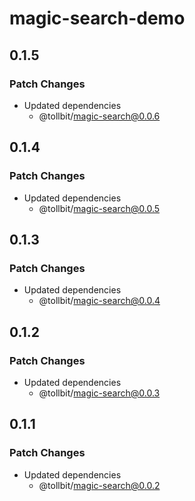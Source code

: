 # magic-search-demo

## 0.1.5

### Patch Changes

- Updated dependencies
  - @tollbit/magic-search@0.0.6

## 0.1.4

### Patch Changes

- Updated dependencies
  - @tollbit/magic-search@0.0.5

## 0.1.3

### Patch Changes

- Updated dependencies
  - @tollbit/magic-search@0.0.4

## 0.1.2

### Patch Changes

- Updated dependencies
  - @tollbit/magic-search@0.0.3

## 0.1.1

### Patch Changes

- Updated dependencies
  - @tollbit/magic-search@0.0.2
